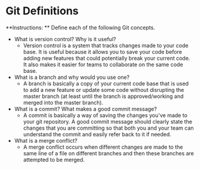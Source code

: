 # Git Definitions

**Instructions: ** Define each of the following Git concepts.

* What is version control?  Why is it useful?
    - Version control is a system that tracks changes made to your code base. It is useful because it allows you to save your code before adding new features that could potentially break your current code. It also makes it easier for teams to collaborate on the same code base.
* What is a branch and why would you use one?
    - A branch is basically a copy of your current code base that is used to add a new feature or update some code without disrupting the master branch (at least until the branch is approved/working and merged into the master branch).
* What is a commit? What makes a good commit message?
    - A commit is basically a way of saving the changes you've made to your git repository. A good commit message should clearly state the changes that you are committing so that both you and your team can understand the commit and easily refer back to it if needed.
* What is a merge conflict?
    - A merge conflict occurs when different changes are made to the same line of a file on different branches and then these branches are attempted to be merged. 

